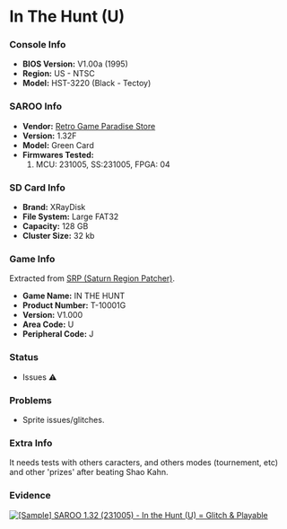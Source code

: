 # In The Hunt (U)

### Console Info

- <b>BIOS Version:</b> V1.00a (1995)
- <b>Region:</b> US - NTSC
- <b>Model:</b> HST-3220 (Black - Tectoy)

### SAROO Info

- <b>Vendor:</b> [Retro Game Paradise Store](https://s.click.aliexpress.com/e/_DlEfAgf)
- <b>Version:</b> 1.32F
- <b>Model:</b> Green Card
- <b>Firmwares Tested:</b>
  1. MCU: 231005, SS:231005, FPGA: 04

### SD Card Info

- <b>Brand:</b> XRayDisk
- <b>File System:</b> Large FAT32
- <b>Capacity:</b> 128 GB
- <b>Cluster Size:</b> 32 kb

### Game Info

Extracted from [SRP (Saturn Region Patcher)](https://segaxtreme.net/resources/saturn-region-patcher.81/download).

- <b>Game Name:</b> IN THE HUNT
- <b>Product Number:</b> T-10001G
- <b>Version:</b> V1.000
- <b>Area Code:</b> U
- <b>Peripheral Code:</b> J

### Status

- Issues :warning:

### Problems

- Sprite issues/glitches.

### Extra Info

It needs tests with others caracters, and others modes (tournement, etc) and other 'prizes' after beating Shao Kahn.

### Evidence

[![[Sample] SAROO 1.32 (231005) - In the Hunt (U) = Glitch & Playable](https://img.youtube.com/vi/Inq819H-vWM/0.jpg)](https://www.youtube.com/watch?v=Inq819H-vWM)
